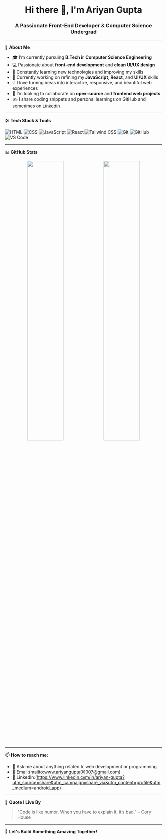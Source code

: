 <h1 align="center">Hi there 👋, I'm Ariyan Gupta</h1>
<h3 align="center">A Passionate Front-End Developer & Computer Science Undergrad</h3>

---

🌟 **About Me**

- 🎓 I’m currently pursuing **B.Tech in Computer Science Engineering**  
- 💻 Passionate about **front-end development** and **clean UI/UX design**
- 🌱 Constantly learning new technologies and improving my skills
- 🔭 Currently working on refining my **JavaScript**, **React**, and **UI/UX** skills
- 💡 I love turning ideas into interactive, responsive, and beautiful web experiences
- 🤝 I’m looking to collaborate on **open-source** and **frontend web projects**
- ✍️ I share coding snippets and personal learnings on GitHub and sometimes on [Linkedin](https://www.linkedin.com/in/ariyan-gupta?utm_source=share&utm_campaign=share_via&utm_content=profile&utm_medium=android_app)

---

🛠️ **Tech Stack & Tools**

![HTML](https://img.shields.io/badge/HTML5-E34F26?style=flat&logo=html5&logoColor=white)
![CSS](https://img.shields.io/badge/CSS3-1572B6?style=flat&logo=css3&logoColor=white)
![JavaScript](https://img.shields.io/badge/JavaScript-F7DF1E?style=flat&logo=javascript&logoColor=black)
![React](https://img.shields.io/badge/React-20232A?style=flat&logo=react&logoColor=61DAFB)
![Tailwind CSS](https://img.shields.io/badge/Tailwind_CSS-38B2AC?style=flat&logo=tailwind-css&logoColor=white)
![Git](https://img.shields.io/badge/Git-F05032?style=flat&logo=git&logoColor=white)
![GitHub](https://img.shields.io/badge/GitHub-181717?style=flat&logo=github&logoColor=white)
![VS Code](https://img.shields.io/badge/VS%20Code-007ACC?style=flat&logo=visual-studio-code&logoColor=white)

---

📊 **GitHub Stats**

<p align="center">
  <img src="https://github-readme-stats.vercel.app/api?username=YOUR_GITHUB_USERNAME&show_icons=true&theme=tokyonight" width="48%" />
  <img src="https://github-readme-streak-stats.herokuapp.com/?user=YOUR_GITHUB_USERNAME&theme=tokyonight" width="48%" />
</p>

---

📫 **How to reach me:**

- 💬 Ask me about anything related to web development or programming  
- 📧 Email:(mailto:www.ariyangupta00007@gmail.com)  
- 📱 LinkedIn:(https://www.linkedin.com/in/ariyan-gupta?utm_source=share&utm_campaign=share_via&utm_content=profile&utm_medium=android_app)

---

💖 **Quote I Live By**  
> "Code is like humor. When you have to explain it, it’s bad." – Cory House

---

🚀 **Let's Build Something Amazing Together!**
